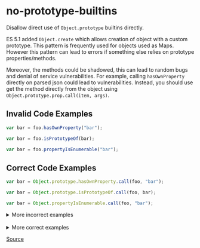 <!--
 generated docs file, do not edit by hand, see xtask/docgen 
-->
# no-prototype-builtins

Disallow direct use of `Object.prototype` builtins directly.

ES 5.1 added `Object.create` which allows creation of object with a custom prototype. This
pattern is frequently used for objects used as Maps. However this pattern can lead to errors
if something else relies on prototype properties/methods. 

Moreover, the methods could be shadowed, this can lead to random bugs and denial of service
vulnerabilities. For example, calling `hasOwnProperty` directly on parsed json could lead to vulnerabilities.
Instead, you should use get the method directly from the object using `Object.prototype.prop.call(item, args)`.

## Invalid Code Examples 

```js
var bar = foo.hasOwnProperty("bar");

var bar = foo.isPrototypeOf(bar);

var bar = foo.propertyIsEnumerable("bar");
```

## Correct Code Examples 

```js
var bar = Object.prototype.hasOwnProperty.call(foo, "bar");

var bar = Object.prototype.isPrototypeOf.call(foo, bar);

var bar = Object.propertyIsEnumerable.call(foo, "bar");
```

<details>
 <summary> More incorrect examples </summary>

```js
foo.hasOwnProperty("bar");
```

```js
foo.isPrototypeOf("bar");
```

```js
foo.propertyIsEnumberable("bar");
```

```js
foo.bar.baz.hasOwnProperty("bar");
```
</details><br>
<details>
 <summary> More correct examples </summary>

```js
Object.prototype.hasOwnProperty.call(foo, 'bar');
```

```js
Object.prototype.isPrototypeOf.call(foo, 'bar');
```

```js
Object.prototype.propertyIsEnumberable.call(foo, 'bar');
```

```js
Object.prototype.hasOwnProperty.apply(foo, ['bar']);
```

```js
Object.prototype.isPrototypeOf.apply(foo, ['bar']);
```

```js
Object.prototype.propertyIsEnumberable.apply(foo, ['bar']);
```

```js
hasOwnProperty(foo, 'bar');
```

```js
isPrototypeOf(foo, 'bar');
```

```js
propertyIsEnumberable(foo, 'bar');
```

```js
({}.hasOwnProperty.call(foo, 'bar'));
```

```js
({}.isPrototypeOf.call(foo, 'bar'));
```

```js
({}.propertyIsEnumberable.call(foo, 'bar'));
```

```js
({}.hasOwnProperty.apply(foo, ['bar']));
```

```js
({}.isPrototypeOf.apply(foo, ['bar']));
```

```js
({}.propertyIsEnumberable.apply(foo, ['bar']));
```
</details>

[Source](../../../rslint_core/src/groups/errors/no_prototype_builtins.rs)